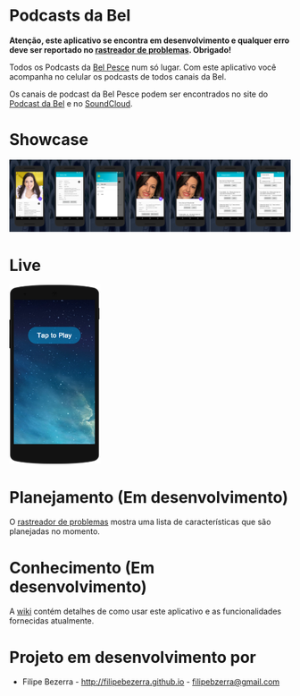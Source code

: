# Podcasts da Bel

**Atenção, este aplicativo se encontra em desenvolvimento e qualquer erro deve ser reportado no [rastreador de problemas][5]. Obrigado!**

Todos os Podcasts da [Bel Pesce][1] num só lugar. Com este aplicativo você acompanha no celular os podcasts de todos canais da Bel.

Os canais de podcast da Bel Pesce podem ser encontrados no site do [Podcast da Bel][2] e no [SoundCloud][3].

# Showcase
![4]

# Live
<a href="https://appetize.io/app/dkmaqgkbx3u3zr3brhwdkrcve4?device=nexus5&scale=75&orientation=portrait&osVersion=6.0&autoplay=true" target="_blank"><img src="./art/live/Appetize-Nexus5.PNG" heigth="320" width="163"></a>

# Planejamento (Em desenvolvimento)
O [rastreador de problemas][5] mostra uma lista de características que são planejadas no momento.

# Conhecimento (Em desenvolvimento)
A [wiki][6] contém detalhes de como usar este aplicativo e as funcionalidades fornecidas atualmente.

# Projeto em desenvolvimento por
* Filipe Bezerra - http://filipebezerra.github.io - filipebzerra@gmail.com

[1]: http://belpesce.com.br/
[2]: http://podcastdabel.com.br/
[3]: https://soundcloud.com/belpesce/sets
[4]: https://raw.githubusercontent.com/filipebezerra/Podcasts-Da-Bel/master/art/showcase/Showcase.png
[5]: https://github.com/filipebezerra/Podcasts-Da-Bel/issues
[6]: https://github.com/filipebezerra/Podcasts-Da-Bel/wiki
